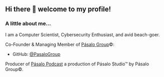 ## Hi there 👋 welcome to my profile!

### A little about me...
I am a Computer Scientist, Cybersecurity Enthusiast, and avid beach-goer.

Co-Founder & Managing Member of [Pásalo Group](https://pasalogroup.com/)©:
- GitHub: [@PasaloGroup](https://github.com/PasaloGroup)

Producer of [Pásalo Podcast](https://pasalopodcast.com/) a production of Pásalo Studio™ by Pásalo Group©.



<!--
**rbenitezpagan/rbenitezpagan** is a ✨ _special_ ✨ repository because its `README.md` (this file) appears on your GitHub profile.

Here are some ideas to get you started:

- 🔭 I’m currently working on ...
- 🌱 I’m currently learning ...
- 👯 I’m looking to collaborate on ...
- 🤔 I’m looking for help with ...
- 💬 Ask me about ...
- 📫 How to reach me: ...
- 😄 Pronouns: ...
- ⚡ Fun fact: ...
-->
